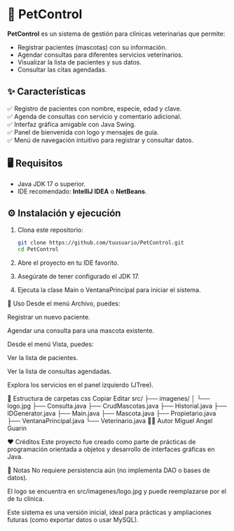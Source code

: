# 🐾 PetControl

**PetControl** es un sistema de gestión para clínicas veterinarias que permite:

- Registrar pacientes (mascotas) con su información.
- Agendar consultas para diferentes servicios veterinarios.
- Visualizar la lista de pacientes y sus datos.
- Consultar las citas agendadas.

## ✨ Características

✅ Registro de pacientes con nombre, especie, edad y clave.  
✅ Agenda de consultas con servicio y comentario adicional.  
✅ Interfaz gráfica amigable con Java Swing.  
✅ Panel de bienvenida con logo y mensajes de guía.  
✅ Menú de navegación intuitivo para registrar y consultar datos.

## 🖥️ Requisitos

- Java JDK 17 o superior.
- IDE recomendado: **IntelliJ IDEA** o **NetBeans**.

## ⚙️ Instalación y ejecución

1. Clona este repositorio:
   ```bash
   git clone https://github.com/tuusuario/PetControl.git
   cd PetControl
2. Abre el proyecto en tu IDE favorito.

3. Asegúrate de tener configurado el JDK 17.

4. Ejecuta la clase Main o VentanaPrincipal para iniciar el sistema.

🚀 Uso
Desde el menú Archivo, puedes:

Registrar un nuevo paciente.

Agendar una consulta para una mascota existente.

Desde el menú Vista, puedes:

Ver la lista de pacientes.

Ver la lista de consultas agendadas.

Explora los servicios en el panel izquierdo (JTree).

📁 Estructura de carpetas
css
Copiar
Editar
src/
 ├── imagenes/
 │    └── logo.jpg
 ├── Consulta.java
 ├── CrudMascotas.java
 ├── Historial.java
 ├── IDGenerator.java
 ├── Main.java
 ├── Mascota.java
 ├── Propietario.java
 ├── VentanaPrincipal.java
 └── Veterinario.java
👨‍💻 Autor
Miguel Angel Guarin

❤️ Créditos
Este proyecto fue creado como parte de prácticas de programación orientada a objetos y desarrollo de interfaces gráficas en Java.

📌 Notas
No requiere persistencia aún (no implementa DAO o bases de datos).

El logo se encuentra en src/imagenes/logo.jpg y puede reemplazarse por el de tu clínica.

Este sistema es una versión inicial, ideal para prácticas y ampliaciones futuras (como exportar datos o usar MySQL).
